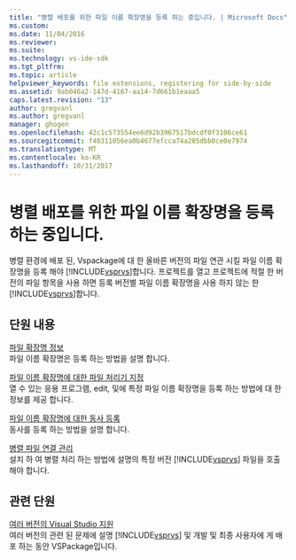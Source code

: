 ```yaml
---
title: "병렬 배포를 위한 파일 이름 확장명을 등록 하는 중입니다. | Microsoft Docs"
ms.custom: 
ms.date: 11/04/2016
ms.reviewer: 
ms.suite: 
ms.technology: vs-ide-sdk
ms.tgt_pltfrm: 
ms.topic: article
helpviewer_keywords: file extensions, registering for side-by-side
ms.assetid: 9ab046a2-147d-4167-aa14-7d661b1eaaa5
caps.latest.revision: "13"
author: gregvanl
ms.author: gregvanl
manager: ghogen
ms.openlocfilehash: 42c1c573554ee6d92b3967517bdcdf0f3106ce61
ms.sourcegitcommit: f40311056ea0b4677efcca74a285dbb0ce0e7974
ms.translationtype: MT
ms.contentlocale: ko-KR
ms.lasthandoff: 10/31/2017
---
```

# <a name="registering-file-name-extensions-for-side-by-side-deployments"></a>병렬 배포를 위한 파일 이름 확장명을 등록 하는 중입니다.
병렬 환경에 배포 된, Vspackage에 대 한 올바른 버전의 파일 연관 시킬 파일 이름 확장명을 등록 해야 [!INCLUDE[vsprvs](../code-quality/includes/vsprvs_md.md)]합니다. 프로젝트를 열고 프로젝트에 적절 한 버전의 파일 항목을 사용 하면 등록 버전별 파일 이름 확장명을 사용 하지 않는 한 [!INCLUDE[vsprvs](../code-quality/includes/vsprvs_md.md)]합니다.  
  
## <a name="in-this-section"></a>단원 내용  
 [파일 확장명 정보](../extensibility/about-file-name-extensions.md)  
 파일 이름 확장명은 등록 하는 방법을 설명 합니다.  
  
 [파일 이름 확장명에 대한 파일 처리기 지정](../extensibility/specifying-file-handlers-for-file-name-extensions.md)  
 열 수 있는 응용 프로그램, edit, 및에 특정 파일 이름 확장명을 등록 하는 방법에 대 한 정보를 제공 합니다.  
  
 [파일 이름 확장명에 대한 동사 등록](../extensibility/registering-verbs-for-file-name-extensions.md)  
 동사를 등록 하는 방법을 설명 합니다.  
  
 [병렬 파일 연결 관리](../extensibility/managing-side-by-side-file-associations.md)  
 설치 하 여 병렬 처리 하는 방법에 설명의 특정 버전 [!INCLUDE[vsprvs](../code-quality/includes/vsprvs_md.md)] 파일을 호출 해야 합니다.  
  
## <a name="related-sections"></a>관련 단원  
 [여러 버전의 Visual Studio 지원](../extensibility/supporting-multiple-versions-of-visual-studio.md)  
 여러 버전의 관련 된 문제에 설명 [!INCLUDE[vsprvs](../code-quality/includes/vsprvs_md.md)] 및 개발 및 최종 사용자에 게 배포 하는 동안 VSPackage입니다.